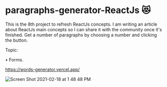 # paragraphs-generator-ReactJs 😻

This is the 8th project to refresh ReactJs concepts. I am writing an article about ReactJs main concepts so I can share it with the community once it's finished.
Get a number of paragraphs by choosing a number and clicking the button.

Topic:

• Forms.

https://words-generator.vercel.app/

![Screen Shot 2021-02-18 at 1 48 48 PM](https://user-images.githubusercontent.com/60779542/108338952-447c0400-71f0-11eb-8695-9ac862d6e43f.png)
